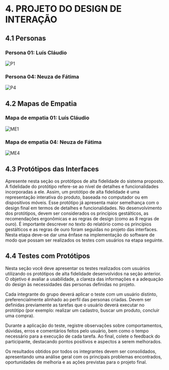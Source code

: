 # 4. PROJETO DO DESIGN DE INTERAÇÃO

## 4.1 Personas

### Persona 01: Luís Cláudio

![P1](https://github.com/user-attachments/assets/9dd2e1fb-df53-4188-bf7f-df75a9df1b37)

### Persona 04: Neuza de Fátima

![P4](https://github.com/user-attachments/assets/ece6957d-0ebf-4648-9168-d93ade0d5197)

## 4.2 Mapas de Empatia


### Mapa de empatia 01: Luís Cláudio


![ME1](https://github.com/user-attachments/assets/15738379-50e1-4eb2-8254-ad51347e5522)


### Mapa de empatia 04: Neuza de Fátima


![ME4](https://github.com/user-attachments/assets/795262bf-4f51-4a07-b347-a32e4e31c730)


## 4.3 Protótipos das Interfaces
Apresente nesta seção os protótipos de alta fidelidade do sistema proposto. A fidelidade do protótipo refere-se ao nível de detalhes e funcionalidades incorporadas a ele. Assim, um protótipo de alta fidelidade é uma representação interativa do produto, baseada no computador ou em dispositivos móveis. Esse protótipo já apresenta maior semelhança com o design final em termos de detalhes e funcionalidades. No desenvolvimento dos protótipos, devem ser considerados os princípios gestálticos, as recomendações ergonômicas e as regras de design (como as 8 regras de ouro). É importante descrever no texto do relatório como os princípios gestálticos e as regras de ouro foram seguidas no projeto das interfaces. Nesta etapa deve-se dar uma ênfase na implementação do software de modo que possam ser realizados os testes com usuários na etapa seguinte.

## 4.4 Testes com Protótipos
Nesta seção você deve apresentar os testes realizados com usuários utilizando os protótipos de alta fidelidade desenvolvidos na seção anterior. O objetivo é avaliar a usabilidade, a clareza das informações e a adequação do design às necessidades das personas definidas no projeto.

Cada integrante do grupo deverá aplicar o teste com um usuário distinto, preferencialmente alinhado ao perfil das personas criadas. Devem ser definidas previamente as tarefas que o usuário deverá executar no protótipo (por exemplo: realizar um cadastro, buscar um produto, concluir uma compra).

Durante a aplicação do teste, registre observações sobre comportamentos, dúvidas, erros e comentários feitos pelo usuário, bem como o tempo necessário para a execução de cada tarefa. Ao final, colete o feedback do participante, destacando pontos positivos e aspectos a serem melhorados.

Os resultados obtidos por todos os integrantes devem ser consolidados, apresentando uma análise geral com os principais problemas encontrados, oportunidades de melhoria e as ações previstas para o projeto final. 
